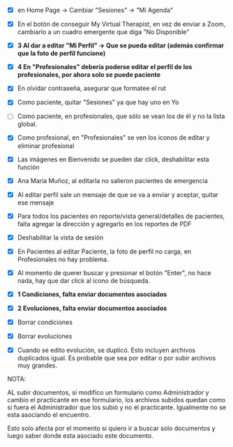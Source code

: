- [x] en Home Page -> Cambiar "Sesiones" -> "Mi Agenda"
- [x] En el botón de conseguir My Virtual Therapist, en vez de enviar a Zoom, cambiarlo a un cuadro emergente que diga "No Disponible"

- [x] **3 Al dar a editar "Mi Perfil" -> Que se pueda editar (además confirmar que la foto de perfil funcione)**
- [x] **4 En "Profesionales" debería poderse editar el perfil de los profesionales, por ahora solo se puede paciente**
- [x] En olvidar contraseña, asegurar que formatee el rut

- [x] Como paciente, quitar "Sesiones" ya que hay uno en Yo
- [ ] Como paciente, en profesionales, que sólo se vean los de él y no la lista global.

- [x] Como profesional, en "Profesionales" se ven los iconos de editar y eliminar profesional

- [x] Las imágenes en Bienvenido se pueden dar click, deshabilitar esta función

- [x] Ana Maria Muñoz, al editarla no salieron pacientes de emergencia
- [x] Al editar perfil sale un mensaje de que se va a enviar y aceptar, quitar ese mensaje

- [x] Para todos los pacientes en reporte/vista general/detalles de pacientes, falta agregar la dirección y agregarlo en los reportes de PDF

- [x] Deshabilitar la vista de sesión

- [x] En Pacientes al editar Paciente, la foto de perfil no carga, en Profesionales no hay problema.
- [x] Al momento de querer buscar y presionar el botón "Enter", no hace nada, hay que dar click al ícono de búsqueda.

- [x] **1 Condiciones, falta enviar documentos asociados**
- [x] **2 Evoluciones, falta enviar documentos asociados**
- [x] Borrar condiciones
- [x] Borrar evoluciones
- [x] Cuando se edito evolución, se duplicó. Esto incluyen archivos duplicados igual. Es probable que sea por editar o por subir archivos muy grandes.

NOTA:

AL subir documentos, si modifico un formulario como Administrador y cambio el practicante en ese formulario, los archivos subidos quedan como si fuera el Administrador que los subió y no el practicante.
Igualmente no se esta asociando el encuentro.

Esto solo afecta por el momento si quiero ir a buscar solo documentos y luego saber donde esta asociado este documento.
